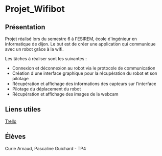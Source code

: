 # Projet_Wifibot

## Présentation

Projet réalisé lors du semestre 6 à l'ESIREM, école d'ingénieur en informatique de dijon. Le but est de créer une application qui communique avec un robot grâce à la wifi.

Les tâches à réaliser sont les suivantes : 

- Connexion et déconnexion au robot via le protocole de communication
- Création d'une interface graphique pour la récupération du robot et son pilotage 
- Récupération et affichage des informations des capteurs sur l'interface
- Pilotage du déplacement du robot 
- Récupération et affichage des images de la webcam

## Liens utiles

[Trello](https://trello.com/invite/b/yJ6ciwno/ATTI104ef6c159727ab7a032cfff781218649EB9A4DF/projetwifibot)

## Élèves 

Curie Arnaud, Pascaline Guichard - TP4
